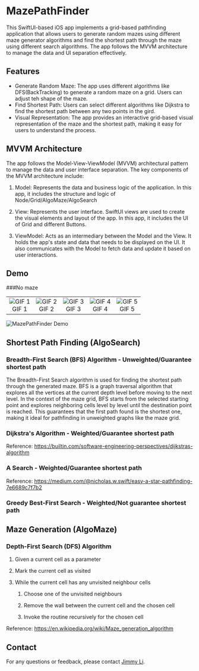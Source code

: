 # MazePathFinder

This SwiftUI-based iOS app implements a grid-based pathfinding application that allows users to generate random mazes using different maze generator algorithms and find the shortest path through the maze using different search algorithms. The app follows the MVVM architecture to manage the data and UI separation effectively.

## Features

- Generate Random Maze: The app uses different algorithms like DFS(BackTracking) to generate a random maze on a grid. Users can adjust teh shape of the maze.
- Find Shortest Path: Users can select different algorithms like Dijkstra to find the shortest path between any two points in the gird.
- Visual Representation: The app provides an interactive grid-based visual representation of the maze and the shortest path, making it easy for users to understand the process.


## MVVM Architecture

The app follows the Model-View-ViewModel (MVVM) architectural pattern to manage the data and user interface separation. The key components of the MVVM architecture include:

1. Model: Represents the data and business logic of the application. In this app, it includes the structure and logic of Node/Grid/AlgoMaze/AlgoSearch

2. View: Represents the user interface. SwiftUI views are used to create the visual elements and layout of the app. In this app, it includes the UI of Grid and different Buttons.

3. ViewModel: Acts as an intermediary between the Model and the View. It holds the app's state and data that needs to be displayed on the UI. It also communicates with the Model to fetch data and update it based on user interactions. 

## Demo

###No maze

<table>
  <tr>
    <td align="center">
      <img src="https://github.com/jli943/MazePathFinder/blob/main/Photos/Demo.gif" alt="GIF 1">
      <br>
      GIF 1
    </td>
    <td align="center">
      <img src="https://github.com/jli943/MazePathFinder/blob/main/Photos/Demo.gif" alt="GIF 2">
      <br>
      GIF 2
    </td>
    <td align="center">
      <img src="https://github.com/jli943/MazePathFinder/blob/main/Photos/Demo.gif" alt="GIF 3">
      <br>
      GIF 3
    </td>
    <td align="center">
      <img src="https://github.com/jli943/MazePathFinder/blob/main/Photos/Demo.gif" alt="GIF 4">
      <br>
      GIF 4
    </td>
    <td align="center">
      <img src="https://github.com/jli943/MazePathFinder/blob/main/Photos/Demo.gif" alt="GIF 5">
      <br>
      GIF 5
    </td>
  </tr>
</table>


![MazePathFinder Demo](https://github.com/jli943/MazePathFinder/blob/main/Photos/Demo.gif)

## Shortest Path Finding (AlgoSearch)

### Breadth-First Search (BFS) Algorithm - Unweighted/Guarantee shortest path

The Breadth-First Search algorithm is used for finding the shortest path through the generated maze. BFS is a graph traversal algorithm that explores all the vertices at the current depth level before moving to the next level. In the context of the maze grid, BFS starts from the selected starting point and explores neighboring cells level by level until the destination point is reached. This guarantees that the first path found is the shortest one, making it ideal for pathfinding in unweighted graphs like the maze grid.

### Dijkstra's Algorithm - Weighted/Guarantee shortest path

Reference: https://builtin.com/software-engineering-perspectives/dijkstras-algorithm

### A Search - Weighted/Guarantee shortest path

Reference: https://medium.com/@nicholas.w.swift/easy-a-star-pathfinding-7e6689c7f7b2

### Greedy Best-First Search - Weighted/Not guarantee shortest path


## Maze Generation (AlgoMaze)

### Depth-First Search (DFS) Algorithm

1. Given a current cell as a parameter

2. Mark the current cell as visited

3. While the current cell has any unvisited neighbour cells

    1. Choose one of the unvisited neighbours
    
    2. Remove the wall between the current cell and the chosen cell
    
    3. Invoke the routine recursively for the chosen cell
    
Reference: https://en.wikipedia.org/wiki/Maze_generation_algorithm



## Contact

For any questions or feedback, please contact [Jimmy Li](mailto:jimmy94309@gmail.com).
